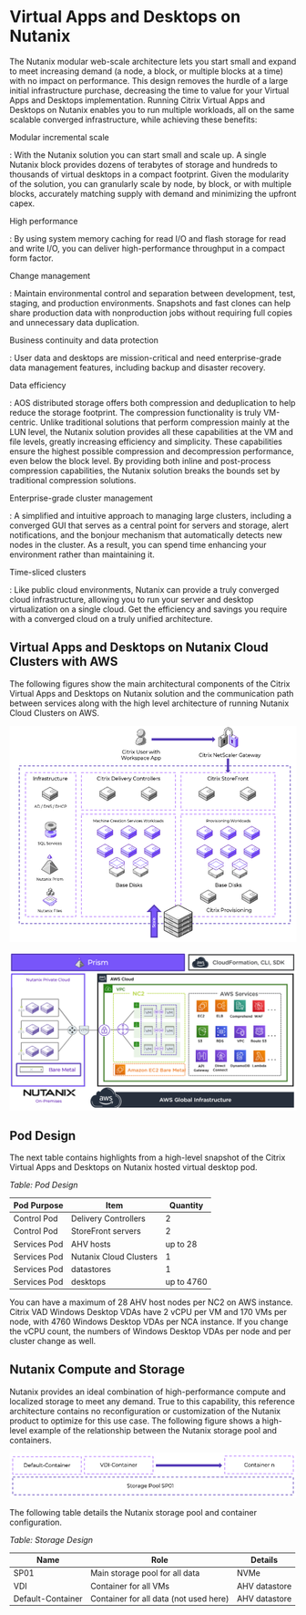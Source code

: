 # Virtual Apps and Desktops on Nutanix

The Nutanix modular web-scale architecture lets you start small and expand to meet increasing demand (a node, a block, or multiple blocks at a time) with no impact on performance. This design removes the hurdle of a large initial infrastructure purchase, decreasing the time to value for your Virtual Apps and Desktops implementation. Running Citrix Virtual Apps and Desktops on Nutanix enables you to run multiple workloads, all on the same scalable converged infrastructure, while achieving these benefits:

Modular incremental scale

: With the Nutanix solution you can start small and scale up. A single Nutanix block provides dozens of terabytes of storage and hundreds to thousands of virtual desktops in a compact footprint. Given the modularity of the solution, you can granularly scale by node, by block, or with multiple blocks, accurately matching supply with demand and minimizing the upfront capex.

High performance

: By using system memory caching for read I/O and flash storage for read and write I/O, you can deliver high-performance throughput in a compact form factor. 

Change management

: Maintain environmental control and separation between development, test, staging, and production environments. Snapshots and fast clones can help share production data with nonproduction jobs without requiring full copies and unnecessary data duplication.

Business continuity and data protection

: User data and desktops are mission-critical and need enterprise-grade data management features, including backup and disaster recovery. 

Data efficiency

: AOS distributed storage offers both compression and deduplication to help reduce the storage footprint. The compression functionality is truly VM-centric. Unlike traditional solutions that perform compression mainly at the LUN level, the Nutanix solution provides all these capabilities at the VM and file levels, greatly increasing efficiency and simplicity. These capabilities ensure the highest possible compression and decompression performance, even below the block level. By providing both inline and post-process compression capabilities, the Nutanix solution breaks the bounds set by traditional compression solutions.

Enterprise-grade cluster management

: A simplified and intuitive approach to managing large clusters, including a converged GUI that serves as a central point for servers and storage, alert notifications, and the bonjour mechanism that automatically detects new nodes in the cluster. As a result, you can spend time enhancing your environment rather than maintaining it.

Time-sliced clusters

: Like public cloud environments, Nutanix can provide a truly converged cloud infrastructure, allowing you to run your server and desktop virtualization on a single cloud. Get the efficiency and savings you require with a converged cloud on a truly unified architecture.

## Virtual Apps and Desktops on Nutanix Cloud Clusters with AWS
The following figures show the main architectural components of the Citrix Virtual Apps and Desktops on Nutanix solution and the communication path between services along with the high level architecture of running Nutanix Cloud Clusters on AWS. 
 
![Overview of CVAD](../images/RA-2139_Citrix_Virtual_Apps_and_Desktops_Windows_Desktops_on_NC2_AWS_image02.png "Overview of CVAD")

![Overview of NC2 on AWS](../images/RA-2139_Citrix_Virtual_Apps_and_Desktops_Windows_Desktops_on_NC2_AWS_image03.png "Overview of NC2 on AWS")

## Pod Design
The next table contains highlights from a high-level snapshot of the Citrix Virtual Apps and Desktops on Nutanix hosted virtual desktop pod.

_Table: Pod Design_ 

| Pod Purpose | Item | Quantity |
| --- | --- | --- |
| Control Pod | Delivery Controllers | 2 |
| Control Pod | StoreFront servers | 2 |
| Services Pod | AHV hosts | up to 28 |
| Services Pod | Nutanix Cloud Clusters | 1 |
| Services Pod | datastores | 1 |
| Services Pod | desktops | up to 4760 |

You can have a maximum of 28 AHV host nodes per NC2 on AWS instance. Citrix VAD Windows Desktop VDAs have 2 vCPU per VM and 170 VMs per node, with 4760 Windows Desktop VDAs per NCA instance. If you change the vCPU count, the numbers of Windows Desktop VDAs per node and per cluster change as well.

## Nutanix Compute and Storage

Nutanix provides an ideal combination of high-performance compute and localized storage to meet any demand. True to this capability, this reference architecture contains no reconfiguration or customization of the Nutanix product to optimize for this use case. The following figure shows a high-level example of the relationship between the Nutanix storage pool and containers.
 
![Overview of Storage](../images/RA-2139_Citrix_Virtual_Apps_and_Desktops_Windows_Desktops_on_NC2_AWS_image04.png "Overview of Storage")

The following table details the Nutanix storage pool and container configuration.

_Table: Storage Design_ 

| Name | Role | Details |
| --- | --- | --- |
| SP01 | Main storage pool for all data | NVMe |
| VDI | Container for all VMs | AHV datastore |
| Default-Container | Container for all data (not used here) | AHV datastore |
